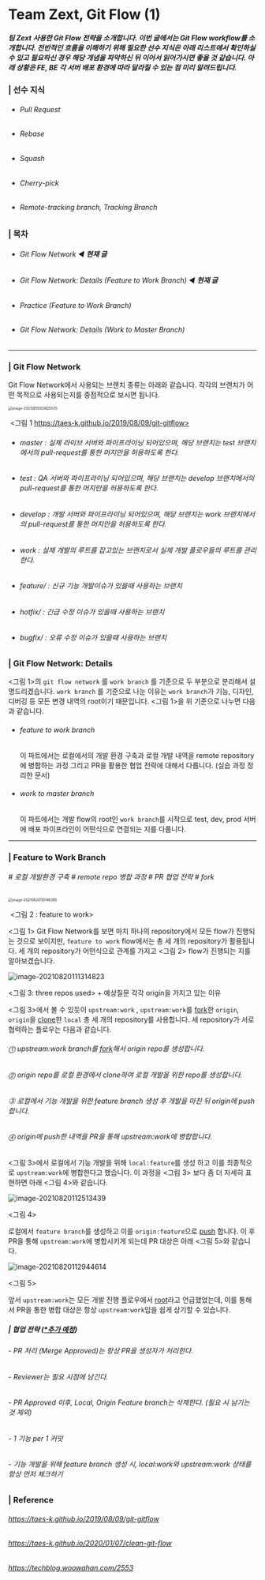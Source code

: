 # Team Zext, Git Flow (1)

##### 팀 Zext 사용한 Git Flow 전략을 소개합니다. 이번 글에서는 Git Flow workflow를 소개합니다. 전반적인 흐름을 이해하기 위해 필요한 선수 지식은 아래 리스트에서 확인하실 수 있고 필요하신 경우 해당 개념을 파악하신 뒤 이어서 읽어가시면 좋을 것 같습니다. 아래 상황은 FE, BE 각 서버 배포 환경에 따라 달라질 수 있는 점 미리 알려드립니다.

### | 선수 지식 

- ###### Pull Request 

- ###### Rebase

- ###### Squash

- ###### Cherry-pick

- ###### Remote-tracking branch, Tracking Branch

### | 목차

- ###### Git Flow Network ◀︎ **현재 글**

- ###### Git Flow Network: Details (Feature to Work Branch) ◀︎ **현재 글**

- ###### Practice (Feature to Work Branch) 

- ###### Git Flow Network: Details (Work to Master Branch)

___

### | Git Flow Network 

Git Flow Network에서 사용되는 브랜치 종류는 아래와 같습니다. 각각의 브랜치가 어떤 목적으로 사용되는지를 중점적으로 보시면 됩니다.

<img src="./imgs/gitflow_zext_1.png" alt="image-20210815103825570" style="zoom:50%;" />

​							    <그림 1 https://taes-k.github.io/2019/08/09/git-gitflow> 

- ###### master : 실제 라이브 서버와 파이프라이닝 되어있으며, 해당 브랜치는 test 브랜치에서의 pull-request를 통한 머지만을 허용하도록 한다.

- ###### test : QA 서버와 파이프라이닝 되어있으며, 해당 브랜치는 develop 브랜치에서의 pull-request를 통한 머지만을 허용하도록 한다.

- ###### develop : 개발 서버와 파이프라이닝 되어있으며, 해당 브랜치는 work 브랜치에서의 pull-request를 통한 머지만을 허용하도록 한다.

- ###### work : 실제 개발의 루트를 잡고있는 브랜치로서 실제 개발 플로우들의 루트를 관리한다. 

- ###### feature/ : 신규 기능 개발이슈가 있을때 사용하는 브랜치

- ###### hotfix/ : 긴급 수정 이슈가 있을때 사용하는 브랜치

- ###### bugfix/ : 오류 수정 이슈가 있을때 사용하는 브랜치



### | Git Flow Network: Details 

<그림 1>의 `git flow network` 를 `work branch` 를 기준으로 두 부분으로 분리해서 설명드리겠습니다. `work branch` 를 기준으로 나눈 이유는 `work branch`가 기능, 디자인, 디버깅 등 모든 변경 내역의 root이기 때문입니다. <그림 1>을 위 기준으로 나누면 다음과 같습니다.

- ###### feature to work branch 

  이 파트에서는 로컬에서의 개발 환경 구축과 로컬 개발 내역을 remote repository에 병합하는 과정 그리고 PR을 활용한 협업 전략에 대해서 다룹니다. (실습 과정 정리한 문서)

- ###### work to master branch 

  이 파트에서는 개발 flow의 root인 `work branch`를 시작으로 test, dev, prod 서버에 배포 파이프라인이 어떤식으로 연결되는 지를 다룹니다.

___

### | Feature to Work Branch 

###### \# 로컬 개발환경 구축 \# remote repo 병합 과정 \# PR 협업 전략 \# fork 

<img src="./imgs/gitflow_zext_2.png" alt="image-20210820110146385" style="zoom:50%;" />

​										 								 <그림 2 : feature to work> 

<그림 1> Git Flow Network를 보면 마치 하나의 repository에서 모든 flow가 진행되는 것으로 보이지만, `feature to work` flow에서는 총 세 개의 repository가 활용됩니다. 세 개의 repository가 어떤식으로 관계를 가지고 <그림 2> flow가 진행되는 지를 알아보겠습니다. 

![image-20210820111314823](./imgs/gitflow_zext_3.png)

<그림 3: three repos used> + 예상질문 각각 origin을 가지고 있는 이유 

<그림 3>에서 볼 수 있듯이 `upstream:work` , `upstream:work`를 <u>fork</u>한 `origin`, `origin`을 <u>clone</u>한 `local` 총 세 개의 repository를 사용합니다. 세 repository가 서로 협력하는 플로우는 다음과 같습니다.

###### ⓵ upstream:work branch를 <u>fork</u>해서 origin repo를 생성합니다. 

###### ⓶ origin repo를 로컬 환경에서 clone하여 로컬 개발을 위한 repo를 생성합니다. 

###### ⓷ 로컬에서 기능 개발을 위한 feature branch 생성 후 개발을 마친 뒤 origin에 push합니다. 

###### ⓸ origin에 push한 내역을 PR을 통해 upstream:work에 병합합니다. 



<그림 3>에서 로컬에서 기능 개발을 위해 `local:feature`를 생성 하고 이를 최종적으로 `upstream:work`에 병합한다고 했습니다. 이 과정을 <그림 3> 보다 좀 더 자세히 표현하면 아래 <그림 4>와 같습니다. 

![image-20210820112513439](./imgs/gitflow_zext_4.png)

<그림 4> 

로컬에서 `feature branch`를 생성하고 이를 `origin:feature`으로 <u>push</u> 합니다. 이 후 PR을 통해 `upstream:work`에 병합시키게 되는데 PR 대상은 아래 <그림 5>와 같습니다. 

![image-20210820112944614](./imgs/gitflow_zext_5.png)

<그림 5> 

앞서 `upstream:work`는 모든 개발 진행 플로우에서 <u>root</u>라고 언급했었는데, 이를 통해서 PR을 통한 병합 대상은 항상 `upstream:work`임을 쉽게 상기할 수 있습니다. 

##### | 협업 전략 (<u>*추가 예정</u>)

###### - PR 처리 (Merge Approved)는 항상 PR을 생성자가 처리한다. 

###### 	- Reviewer는 필요 시점에 남긴다. 

###### - PR Approved 이후, Local, Origin Feature branch는 삭제한다. (필요 시 남기는 것 제외)

###### - 1 기능 per 1 커밋 

###### - 기능 개발을 위해 feature branch 생성 시, local:work와 upstream:work 상태를 항상 먼저 체크하기



### | Reference

###### https://taes-k.github.io/2019/08/09/git-gitflow

###### https://taes-k.github.io/2020/01/07/clean-git-flow

###### https://techblog.woowahan.com/2553

